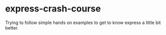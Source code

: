 # express-crash-course
Trying to follow simple hands on examples to get to know express a little bit better.
